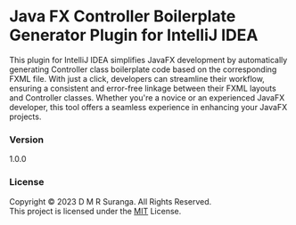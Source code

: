 # Java FX Controller Boilerplate Generator Plugin for IntelliJ IDEA

This plugin for IntelliJ IDEA simplifies JavaFX development by automatically generating Controller class
boilerplate code based on the corresponding FXML file. With just a click, developers can streamline their
workflow, ensuring a consistent and error-free linkage between their FXML layouts and Controller classes.
Whether you're a novice or an experienced JavaFX developer,
this tool offers a seamless experience in enhancing your JavaFX projects.

### Version
1.0.0

### License
Copyright &copy; 2023 D M R Suranga. All Rights Reserved. <br>
This project is licensed under the [MIT](/LICENSE.txt) License.